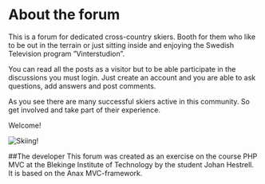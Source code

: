 About the forum
=======
This is a forum for dedicated cross-country skiers. Booth for them who like to be out in the terrain or just sitting inside and enjoying the Swedish Television program ”Vinterstudion”. 

You can read all the posts as a visitor but to be able participate in the discussions you must login. Just create an account and you are able to ask questions, add answers and post comments. 

As you see there are many successful skiers active in this community. So get involved and take part of their experience. 

Welcome! 

![Skiing!](img/skiing.jpg "Skiing!")

##The developer
This forum was created as an exercise on the course PHP MVC at the Blekinge Institute of Technology by the student Johan Hestrell. It is based on the Anax MVC-framework. 
